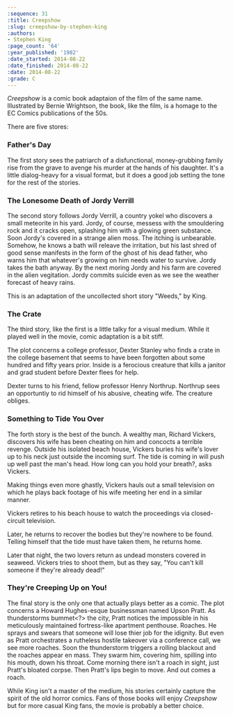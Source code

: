 ```yaml
---
:sequence: 31
:title: Creepshow
:slug: creepshow-by-stephen-king
:authors:
- Stephen King
:page_count: '64'
:year_published: '1982'
:date_started: 2014-08-22
:date_finished: 2014-08-22
:date: 2014-08-22
:grade: C
---
```

_Creepshow_ is a comic book adaptaion of the film of the same name. Illustrated by Bernie Wrightson, the book, like the film,  is a homage to the EC Comics publications of the 50s.

There are five stores:

### Father's Day

The first story sees the patriarch of a disfunctional, money-grubbing family rise from the grave to avenge his murder at the hands of his daughter. It's a little dialog-heavy for a visual format, but it does a good job setting the tone for the rest of the stories.

### The Lonesome Death of Jordy Verrill

The second story follows Jordy Verrill, a country yokel who discovers a small meteorite in his yard. Jordy, of course, messess with the smouldering rock and it cracks open, splashing him with a glowing green substance.  Soon Jordy's covered in a strange alien moss. The itching is unbearable. Somehow, he knows a bath will releave the irritation, but his last shred of good sense manifests in the form of the ghost of his dead father, who warns him that whatever's growing on him needs water to survive. Jordy takes the bath anyway. By the next moring Jordy and his farm are covered in the alien vegitation. Jordy commits suicide even as we see the weather forecast of heavy rains.

This is an adaptation of the uncollected short story "Weeds," by King.

### The Crate

The third story, like the first is a little talky for a visual medium. While it played well in the movie, comic adaptation is a bit stiff.

The plot concerns a college professor, Dexter Stanley who finds a crate in the college basement that seems to have been forgotten about some hundred and fifty years prior. Inside is a ferocious creature that kills a janitor and grad student before
Dexter flees for help.

Dexter turns to his friend, fellow professor Henry Northrup. Northrup sees an opportuntiy to rid himself of his abusive, cheating wife. The creature obliges.

### Something to Tide You Over

The forth story is the best of the bunch. A wealthy man, Richard Vickers, discovers his wife has been cheating on him and concocts a terrible revenge. Outside his isolated beach house, Vickers buries his wife's lover up to his neck just outside the incoming surf. The tide is coming in will push up well past the man's head. How long can you hold your breath?, asks Vickers.

Making things even more ghastly, Vickers hauls out a small television on which he plays back footage of his wife meeting her end in a similar manner.

Vickers retires to his beach house to watch the proceedings via closed-circuit television.

Later, he returns to recover the bodies but they're nowhere to be found. Telling himself that the tide must have taken them, he returns home.

Later that night, the two lovers return as undead monsters covered in seaweed. Vickers tries to shoot them, but as they say, "You can't kill someone if they're already dead!"


### They're Creeping Up on You!

The final story is the only one that actually plays better as a comic. The plot concerns a Howard Hughes-esque businessman named Upson Pratt. As thunderstorms bummet<?> the city, Pratt notices the impossible in his meticulously maintained fortress-like apartment penthouse. Roaches. He sprays and swears that someone will lose thier job for the idignity. But even as Pratt orchestrates a rutheless hostile takeover via a conference call, we see more roaches. Soon the thunderstorm triggers a rolling blackout and the roaches appear en mass. They swarm him, covering him, spilling into his mouth, down his throat. Come morning there isn't a roach in sight, just Pratt's bloated corpse. Then Pratt's lips begin to move. And out comes a roach.

While King isn't a master of the medium, his stories certainly capture the spirit of the old horror comics. Fans of those books will enjoy _Creepshow_ but for more casual King fans, the movie is probably a better choice.